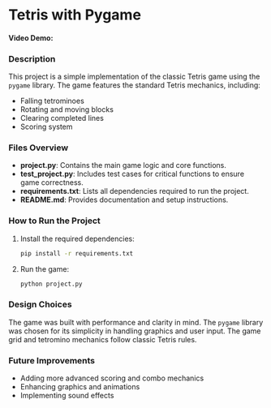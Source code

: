 # Tetris with Pygame

#### Video Demo: <URL HERE>

### Description
This project is a simple implementation of the classic Tetris game using the `pygame` library. The game features the standard Tetris mechanics, including:

- Falling tetrominoes
- Rotating and moving blocks
- Clearing completed lines
- Scoring system

### Files Overview

- **project.py**: Contains the main game logic and core functions.
- **test_project.py**: Includes test cases for critical functions to ensure game correctness.
- **requirements.txt**: Lists all dependencies required to run the project.
- **README.md**: Provides documentation and setup instructions.

### How to Run the Project
1. Install the required dependencies:
    ```bash
    pip install -r requirements.txt
    ```

2. Run the game:
    ```bash
    python project.py
    ```

### Design Choices
The game was built with performance and clarity in mind. The `pygame` library was chosen for its simplicity in handling graphics and user input. The game grid and tetromino mechanics follow classic Tetris rules.

### Future Improvements
- Adding more advanced scoring and combo mechanics
- Enhancing graphics and animations
- Implementing sound effects
